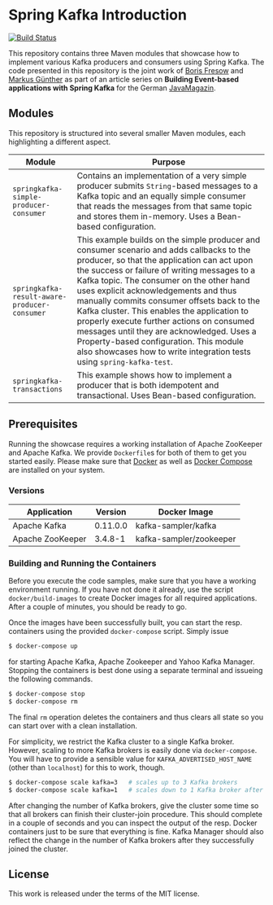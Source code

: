 # Spring Kafka Introduction

[![Build Status](https://travis-ci.org/mguenther/spring-kafka-introduction.svg?branch=master)](https://travis-ci.org/mguenther/spring-kafka-introduction.svg)

This repository contains three Maven modules that showcase how to implement various Kafka producers and consumers using Spring Kafka. The code presented in this repository is the joint work of [Boris Fresow](mailto://bfresow@gmail.com) and [Markus Günther](mailto://markus.guenther@gmail.com) as part of an article series on **Building Event-based applications with Spring Kafka** for the German [JavaMagazin](https://jaxenter.de/magazine/java-magazin).

## Modules

This repository is structured into several smaller Maven modules, each highlighting a different aspect.

| Module | Purpose |
| ------ | ------- |
| `springkafka-simple-producer-consumer` | Contains an implementation of a very simple producer submits `String`-based messages to a Kafka topic and an equally simple consumer that reads the messages from that same topic and stores them in-memory. Uses a Bean-based configuration. |
| `springkafka-result-aware-producer-consumer` | This example builds on the simple producer and consumer scenario and adds callbacks to the producer, so that the application can act upon the success or failure of writing messages to a Kafka topic. The consumer on the other hand uses explicit acknowledgements and thus manually commits consumer offsets back to the Kafka cluster. This enables the application to properly execute further actions on consumed messages until they are acknowledged. Uses a Property-based configuration. This module also showcases how to write integration tests using `spring-kafka-test`. |
| `springkafka-transactions` | This example shows how to implement a producer that is both idempotent and transactional. Uses Bean-based configuration. |

## Prerequisites

Running the showcase requires a working installation of Apache ZooKeeper and Apache Kafka. We provide `Dockerfile`s for both of them to get you started easily. Please make sure that [Docker](https://docs.docker.com/engine/installation/) as well as [Docker Compose](https://docs.docker.com/compose/install/) are installed on your system.

### Versions

| Application         | Version   | Docker Image            |
| ------------------- | --------- | ----------------------- |
| Apache Kafka        | 0.11.0.0  | kafka-sampler/kafka     |
| Apache ZooKeeper    | 3.4.8-1   | kafka-sampler/zookeeper |

### Building and Running the Containers

Before you execute the code samples, make sure that you have a working environment running. If you have not done it already, use the script ```docker/build-images``` to create Docker images for all required applications. After a couple of minutes, you should be ready to go.

Once the images have been successfully built, you can start the resp. containers using the provided ```docker-compose``` script. Simply issue

```bash
$ docker-compose up
```

for starting Apache Kafka, Apache Zookeeper and Yahoo Kafka Manager. Stopping the containers is best done using a separate terminal and issueing the following commands.

```bash
$ docker-compose stop
$ docker-compose rm
```

The final ```rm``` operation deletes the containers and thus clears all state so you can start over with a clean installation.

For simplicity, we restrict the Kafka cluster to a single Kafka broker. However, scaling to more Kafka brokers is easily done via `docker-compose`. You will have to provide a sensible value for `KAFKA_ADVERTISED_HOST_NAME` (other than `localhost`) for this to work, though. 

```bash
$ docker-compose scale kafka=3   # scales up to 3 Kafka brokers
$ docker-compose scale kafka=1   # scales down to 1 Kafka broker after the previous upscale
```

After changing the number of Kafka brokers, give the cluster some time so that all brokers can finish their cluster-join procedure. This should complete in a couple of seconds and you can inspect the output of the resp. Docker containers just to be sure that everything is fine. Kafka Manager should also reflect the change in the number of Kafka brokers after they successfully joined the cluster.

## License

This work is released under the terms of the MIT license.